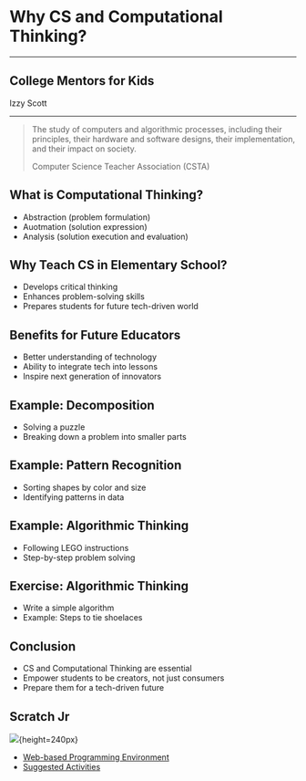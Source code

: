 # Why CS and Computational Thinking?

---

## College Mentors for Kids

Izzy Scott

---

> The study of computers and algorithmic processes, including their principles, their hardware and software designs, their implementation, and their impact on society.
> 
> Computer Science Teacher Association (CSTA)

## What is Computational Thinking?

- Abstraction (problem formulation)
- Auotmation (solution expression)
- Analysis (solution execution and evaluation)

## Why Teach CS in Elementary School?

- Develops critical thinking
- Enhances problem-solving skills
- Prepares students for future tech-driven world

## Benefits for Future Educators

- Better understanding of technology
- Ability to integrate tech into lessons
- Inspire next generation of innovators

## Example: Decomposition

- Solving a puzzle
- Breaking down a problem into smaller parts

## Example: Pattern Recognition

- Sorting shapes by color and size
- Identifying patterns in data

## Example: Algorithmic Thinking

- Following LEGO instructions
- Step-by-step problem solving

## Exercise: Algorithmic Thinking

- Write a simple algorithm
- Example: Steps to tie shoelaces

## Conclusion

- CS and Computational Thinking are essential
- Empower students to be creators, not just consumers
- Prepare them for a tech-driven future

## Scratch Jr

![](https://www.scratchjr.org/images/homegraphic.png){height=240px}

- [Web-based Programming Environment](https://codejr.org/scratchjr/index.html)
- [Suggested Activities](https://www.scratchjr.org/teach/activities)